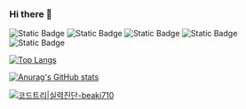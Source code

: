### Hi there 👋

![Static Badge](https://img.shields.io/badge/JavaScript-yellow)
![Static Badge](https://img.shields.io/badge/HTML_CSS-blue)
![Static Badge](https://img.shields.io/badge/C++(ing)-purple)
![Static Badge](https://img.shields.io/badge/Java(ing)-orange)
![Static Badge](https://img.shields.io/badge/SQL(ing)-pink)

[![Top Langs](https://github-readme-stats.vercel.app/api/top-langs/?username=12171790)](https://github.com/anuraghazra/github-readme-stats&layout=compact)

[![Anurag's GitHub stats](https://github-readme-stats.vercel.app/api?username=12171790&theme=radical)](https://github.com/anuraghazra/github-readme-stats)


[![코드트리|실력진단-beaki710](https://banner.codetree.ai/v1/banner/beaki710)](https://www.codetree.ai/profiles/beaki710)

<!--
**12171790/12171790** is a ✨ _special_ ✨ repository because its `README.md` (this file) appears on your GitHub profile.

Here are some ideas to get you started:

- 🔭 I’m currently working on ...
- 🌱 I’m currently learning ...
- 👯 I’m looking to collaborate on ...
- 🤔 I’m looking for help with ...
- 💬 Ask me about ...
- 📫 How to reach me: ...
- 😄 Pronouns: ...
- ⚡ Fun fact: ...
-->
